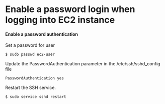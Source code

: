 Enable a password login when logging into EC2 instance
=============

#### Enable a password authentication

Set a password for user

    $ sudo passwd ec2-user
    
Update the PasswordAuthentication parameter in the /etc/ssh/sshd_config file

    PasswordAuthentication yes    
    
Restart the SSH service.

    $ sudo service sshd restart